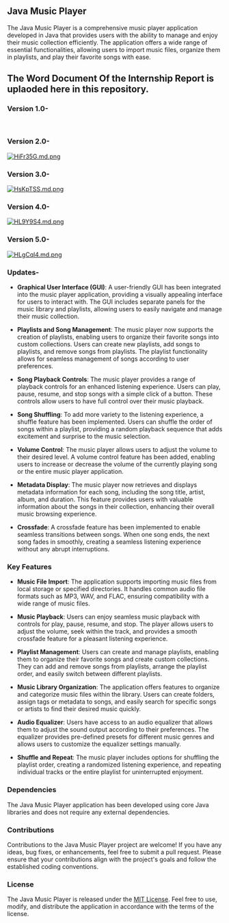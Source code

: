 ## Java Music Player

The Java Music Player is a comprehensive music player application developed in Java that provides users with the ability to manage and enjoy their music collection efficiently. The application offers a wide range of essential functionalities, allowing users to import music files, organize them in playlists, and play their favorite songs with ease.

## The Word Document Of the Internship Report is uplaoded here in this repository.

### Version 1.0-
<a href="https://freeimage.host/i/HPuqkAX"><img src="https://iili.io/HPuqkAX.md.png" alt="" border="0"></a><br /><br />
### Version 2.0-
<a href="https://freeimage.host/i/HiFr35G"><img src="https://iili.io/HiFr35G.md.png" alt="HiFr35G.md.png" border="0"></a>
### Version 3.0-
<a href="https://freeimage.host/i/HsKpTSS"><img src="https://iili.io/HsKpTSS.md.png" alt="HsKpTSS.md.png" border="0"></a>
### Version 4.0-
<a href="https://freeimage.host/i/HL9Y9S4"><img src="https://iili.io/HL9Y9S4.md.png" alt="HL9Y9S4.md.png" border="0"></a>
### Version 5.0-
<a href="https://freeimage.host/i/HLgCql4"><img src="https://iili.io/HLgCql4.md.png" alt="HLgCql4.md.png" border="0"></a>

### Updates-

- **Graphical User Interface (GUI)**: A user-friendly GUI has been integrated into the music player application, providing a visually appealing interface for users to interact with. The GUI includes separate panels for the music library and playlists, allowing users to easily navigate and manage their music collection.

- **Playlists and Song Management**: The music player now supports the creation of playlists, enabling users to organize their favorite songs into custom collections. Users can create new playlists, add songs to playlists, and remove songs from playlists. The playlist functionality allows for seamless management of songs according to user preferences.

- **Song Playback Controls**: The music player provides a range of playback controls for an enhanced listening experience. Users can play, pause, resume, and stop songs with a simple click of a button. These controls allow users to have full control over their music playback.

- **Song Shuffling**: To add more variety to the listening experience, a shuffle feature has been implemented. Users can shuffle the order of songs within a playlist, providing a random playback sequence that adds excitement and surprise to the music selection.

- **Volume Control**: The music player allows users to adjust the volume to their desired level. A volume control feature has been added, enabling users to increase or decrease the volume of the currently playing song or the entire music player application.

- **Metadata Display**: The music player now retrieves and displays metadata information for each song, including the song title, artist, album, and duration. This feature provides users with valuable information about the songs in their collection, enhancing their overall music browsing experience.

- **Crossfade**: A crossfade feature has been implemented to enable seamless transitions between songs. When one song ends, the next song fades in smoothly, creating a seamless listening experience without any abrupt interruptions.

### Key Features

- **Music File Import**: The application supports importing music files from local storage or specified directories. It handles common audio file formats such as MP3, WAV, and FLAC, ensuring compatibility with a wide range of music files.

- **Music Playback**: Users can enjoy seamless music playback with controls for play, pause, resume, and stop. The player allows users to adjust the volume, seek within the track, and provides a smooth crossfade feature for a pleasant listening experience.

- **Playlist Management**: Users can create and manage playlists, enabling them to organize their favorite songs and create custom collections. They can add and remove songs from playlists, arrange the playlist order, and easily switch between different playlists.

- **Music Library Organization**: The application offers features to organize and categorize music files within the library. Users can create folders, assign tags or metadata to songs, and easily search for specific songs or artists to find their desired music quickly.

- **Audio Equalizer**: Users have access to an audio equalizer that allows them to adjust the sound output according to their preferences. The equalizer provides pre-defined presets for different music genres and allows users to customize the equalizer settings manually.

- **Shuffle and Repeat**: The music player includes options for shuffling the playlist order, creating a randomized listening experience, and repeating individual tracks or the entire playlist for uninterrupted enjoyment.

### Dependencies

The Java Music Player application has been developed using core Java libraries and does not require any external dependencies.

### Contributions

Contributions to the Java Music Player project are welcome! If you have any ideas, bug fixes, or enhancements, feel free to submit a pull request. Please ensure that your contributions align with the project's goals and follow the established coding conventions.

### License

The Java Music Player is released under the [MIT License](https://opensource.org/licenses/MIT). Feel free to use, modify, and distribute the application in accordance with the terms of the license.
